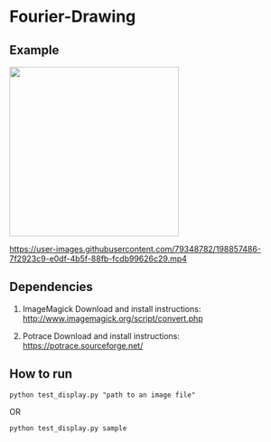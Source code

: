 # Fourier-Drawing

## Example

<img src="https://user-images.githubusercontent.com/79348782/198857561-531d9705-e81f-4219-a8e2-4f63ab1243f0.png" width=300>

https://user-images.githubusercontent.com/79348782/198857486-7f2923c9-e0df-4b5f-88fb-fcdb99626c29.mp4



## Dependencies
1. ImageMagick
Download and install instructions: 
http://www.imagemagick.org/script/convert.php

2. Potrace
Download and install instructions: 
https://potrace.sourceforge.net/

## How to run
```
python test_display.py "path to an image file" 
```

OR

```
python test_display.py sample
```

